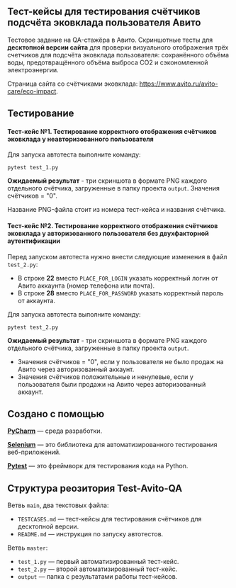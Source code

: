 ## Тест-кейсы для тестирования счётчиков подсчёта эковклада пользователя Авито

Тестовое задание на QA-стажёра в Авито. Скриншотные тесты для **десктопной версии сайта** для проверки визуального отображения трёх счетчиков для подсчёта
эковклада пользователя: сохранённого объёма воды,
предотвращённого объёма выброса CO2 и сэкономленной
электроэнергии.

Страница сайта со счётчиками эковклада: https://www.avito.ru/avito-care/eco-impact.
## Тестирование

#### Тест-кейс №1. Тестирование корректного отображения счётчиков эковклада у неавторизованного пользователя

Для запуска автотеста выполните команду:

`pytest test_1.py`

**Ожидаемый результат** - три скриншота в формате PNG каждого отдельного счётчика, загруженные в папку проекта `output`. Значения счётчиков = "0".

Название PNG-файла стоит из номера тест-кейса и названия счётчика.

#### Тест-кейс №2. Тестирование корректного отображения счётчиков эковклада у авторизованного пользователя без двухфакторной аутентификации

Перед запуском автотеста нужно внести следующие изменения в файл `test_2.py`:
* В строке **22** вместо `PLACE_FOR_LOGIN` указать корректный логин от Авито аккаунта (номер телефона или почта).
* В строке **28** вместо `PLACE_FOR_PASSWORD` указать корректный пароль от аккаунта.

Для запуска автотеста выполните команду:

`pytest test_2.py`

**Ожидаемый результат** - три скриншота в формате PNG каждого отдельного счётчика, загруженные в папку проекта `output`.

* Значения счётчиков = "0", если у пользователя не было продаж на Авито через авторизованный аккаунт.
* Значения счётчиков положительные и ненулевые, если у пользователя были продажи на Авито через авторизованный аккаунт.

## Создано с помощью

**[PyCharm](https://www.jetbrains.com/ru-ru/pycharm/download/?section=windows)** — среда разработки.

**[Selenium](https://www.selenium.dev/downloads/?ref=msyanblog.com)** — это библиотека для автоматизированного тестирования веб-приложений.

**[Pytest](https://pytest-docs-ru.readthedocs.io/ru/latest/getting-started.html)** — это фреймворк для тестирования кода на Python. 

## Структура реозитория Test-Avito-QA

Ветвь `main`, два текстовых файла:
* `TESTCASES.md` — тест-кейсы для тестирования счётчиков для десктопной версии.
* `README.md` — инструкция по запуску автотестов.

Ветвь `master`:
* `test_1.py` — первый автоматизированный тест-кейс.
* `test_2.py` — второй автоматизированный тест-кейс.
* `output` — папка с результатами работы тест-кейсов.
